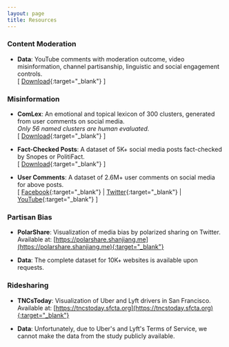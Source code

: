 ```yaml
---
layout: page
title: Resources
---
```


### Content Moderation

* **Data**: YouTube comments with moderation outcome, video misinformation, channel partisanship, linguistic and social engagement controls.  
\[ [Download](youtube_comments.csv){:target="_blank"} \]

### Misinformation

* **ComLex**: An emotional and topical lexicon of 300 clusters, generated from user comments on social media.  
*Only 56 named clusters are human evaluated.*  
\[ [Download](ComLex.csv){:target="_blank"} \]

* **Fact-Checked Posts**: A dataset of 5K+ social media posts fact-checked by Snopes or PolitiFact.  
\[ [Download](factchecks.csv){:target="_blank"} \]

* **User Comments**: A dataset of 2.6M+ user comments on social media for above posts.  
\[ [Facebook](comments/facebook.bz2){:target="_blank"} | [Twitter](comments/twitter.bz2){:target="_blank"} | [YouTube](comments/youtube.bz2){:target="_blank"} \]

### Partisan Bias

* **PolarShare**: Visualization of media bias by polarized sharing on Twitter.  
Available at: [https://polarshare.shanjiang.me](https://polarshare.shanjiang.me){:target="_blank"}

* **Data**: The complete dataset for 10K+ websites is available upon requests.

### Ridesharing

* **TNCsToday**: Visualization of Uber and Lyft drivers in San Francisco.  
Available at: [https://tncstoday.sfcta.org](https://tncstoday.sfcta.org){:target="_blank"}

* **Data**: Unfortunately, due to Uber's and Lyft's Terms of Service, we cannot make the data from the study publicly available.
